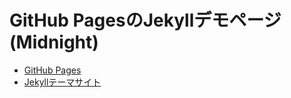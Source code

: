 # GitHub PagesのJekyllデモページ(Midnight)
- [GitHub Pages](https://shimajima-eiji.github.io/Hosting_demo_jekyll_Midnight/)
- [Jekyllテーマサイト](https://github.com/pages-themes/midnight)
